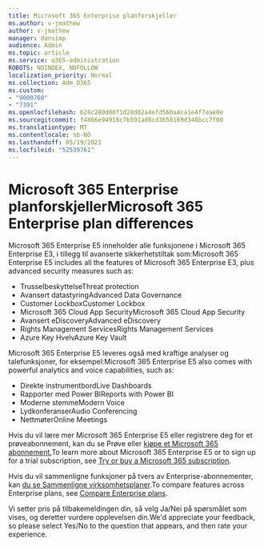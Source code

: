 ```yaml
---
title: Microsoft 365 Enterprise planforskjeller
ms.author: v-jmathew
author: v-jmathew
manager: dansimp
audience: Admin
ms.topic: article
ms.service: o365-administration
ROBOTS: NOINDEX, NOFOLLOW
localization_priority: Normal
ms.collection: Adm_O365
ms.custom:
- "9000760"
- "7391"
ms.openlocfilehash: 628c200d00f1d28d02a4efd560a4ca1e4f7eae0e
ms.sourcegitcommit: f4866e94918c7b591ad0cd3b58169d340bcc7f00
ms.translationtype: MT
ms.contentlocale: nb-NO
ms.lasthandoff: 05/19/2021
ms.locfileid: "52539761"
---
```

# <a name="microsoft-365-enterprise-plan-differences"></a><span data-ttu-id="1130b-102">Microsoft 365 Enterprise planforskjeller</span><span class="sxs-lookup"><span data-stu-id="1130b-102">Microsoft 365 Enterprise plan differences</span></span>

<span data-ttu-id="1130b-103">Microsoft 365 Enterprise E5 inneholder alle funksjonene i Microsoft 365 Enterprise E3, i tillegg til avanserte sikkerhetstiltak som:</span><span class="sxs-lookup"><span data-stu-id="1130b-103">Microsoft 365 Enterprise E5 includes all the features of Microsoft 365 Enterprise E3, plus advanced security measures such as:</span></span>

- <span data-ttu-id="1130b-104">Trusselbeskyttelse</span><span class="sxs-lookup"><span data-stu-id="1130b-104">Threat protection</span></span>
- <span data-ttu-id="1130b-105">Avansert datastyring</span><span class="sxs-lookup"><span data-stu-id="1130b-105">Advanced Data Governance</span></span>
- <span data-ttu-id="1130b-106">Customer Lockbox</span><span class="sxs-lookup"><span data-stu-id="1130b-106">Customer Lockbox</span></span>
- <span data-ttu-id="1130b-107">Microsoft 365 Cloud App Security</span><span class="sxs-lookup"><span data-stu-id="1130b-107">Microsoft 365 Cloud App Security</span></span>
- <span data-ttu-id="1130b-108">Avansert eDiscovery</span><span class="sxs-lookup"><span data-stu-id="1130b-108">Advanced eDiscovery</span></span>
- <span data-ttu-id="1130b-109">Rights Management Services</span><span class="sxs-lookup"><span data-stu-id="1130b-109">Rights Management Services</span></span>
- <span data-ttu-id="1130b-110">Azure Key Hvelv</span><span class="sxs-lookup"><span data-stu-id="1130b-110">Azure Key Vault</span></span>

<span data-ttu-id="1130b-111">Microsoft 365 Enterprise E5 leveres også med kraftige analyser og talefunksjoner, for eksempel:</span><span class="sxs-lookup"><span data-stu-id="1130b-111">Microsoft 365 Enterprise E5 also comes with powerful analytics and voice capabilities, such as:</span></span>

- <span data-ttu-id="1130b-112">Direkte instrumentbord</span><span class="sxs-lookup"><span data-stu-id="1130b-112">Live Dashboards</span></span>
- <span data-ttu-id="1130b-113">Rapporter med Power BI</span><span class="sxs-lookup"><span data-stu-id="1130b-113">Reports with Power BI</span></span>
- <span data-ttu-id="1130b-114">Moderne stemme</span><span class="sxs-lookup"><span data-stu-id="1130b-114">Modern Voice</span></span>
- <span data-ttu-id="1130b-115">Lydkonferanser</span><span class="sxs-lookup"><span data-stu-id="1130b-115">Audio Conferencing</span></span>
- <span data-ttu-id="1130b-116">Nettmøter</span><span class="sxs-lookup"><span data-stu-id="1130b-116">Online Meetings</span></span>

<span data-ttu-id="1130b-117">Hvis du vil lære mer Microsoft 365 Enterprise E5 eller registrere deg for et prøveabonnement, kan du se Prøve eller [kjøpe et Microsoft 365 abonnement.](https://go.microsoft.com/fwlink/?linkid=2099673)</span><span class="sxs-lookup"><span data-stu-id="1130b-117">To learn more about Microsoft 365 Enterprise E5 or to sign up for a trial subscription, see [Try or buy a Microsoft 365 subscription](https://go.microsoft.com/fwlink/?linkid=2099673).</span></span>

<span data-ttu-id="1130b-118">Hvis du vil sammenligne funksjoner på tvers av Enterprise-abonnementer, kan [du se Sammenligne virksomhetsplaner](https://go.microsoft.com/fwlink/?linkid=2097200).</span><span class="sxs-lookup"><span data-stu-id="1130b-118">To compare features across Enterprise plans, see [Compare Enterprise plans](https://go.microsoft.com/fwlink/?linkid=2097200).</span></span>

<span data-ttu-id="1130b-119">Vi setter pris på tilbakemeldingen din, så velg Ja/Nei på spørsmålet som vises, og deretter vurdere opplevelsen din.</span><span class="sxs-lookup"><span data-stu-id="1130b-119">We'd appreciate your feedback, so please select Yes/No to the question that appears, and then rate your experience.</span></span>
